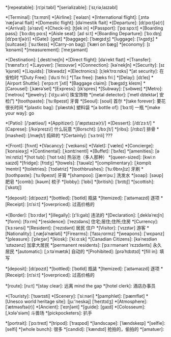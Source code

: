 
*[repeatable]: [rɪˈpiːtəbl]
*[serializable]: [ˈsɪˌriəˌlaɪzəbl]

*[Terminal]: [ˈtɜ:mɪnl]
*[Airline]: [ˈeəlaɪn]
*[International flight]: [ˌɪntəˈnæʃənəl flait]
*[Domestic flight]: [dəˈmestik flait]
*[Departure]: [dɪˈpɑ:tʃə(r)]
*[Arrival]: [əˈraɪvl]
*[Check-in]: [tʃek in]
*[Passport]: [ˈpɑ:spɔ:t]
*[Boarding pass]: [ˈbɔ:dɪŋ pɑ:s]
*[Aisle seat]: [aɪl siːt]
*[Boarding Departure]: [ˈbɔːdɪŋ] [dɪˈpɑːtʃə(r)]
*[Gate]: [geɪt]
*[baggage]: [ˈbægɪdʒ]
*[luggage]: [ˈlʌgɪdʒ]
*[suitcase]: [ˈsu:tkeɪs]
*[Carry-on bag]: [ˈkæri ɒn bæɡ]
*[economy]: [ɪˈkɒnəmi]
*[measurement]: [ˈmeʒəmənt]

*[Destination]: [ˌdestɪˈneɪʃn]
*[Direct flight]: [dəˈrekt flaɪt]
*[Transfer]: [ˈtrænsfɜːr]
*[Layover]: [ˈleɪoʊvər] 
*[Connection]: [kəˈnekʃn]
*[Security]: [sɪˈkjʊrəti] 
*[Liquids]: [ˈlɪkwədz] 
*[Electronics]: [ɪˌlekˈtrɑːnɪks] 
*[at security]: 在安检时
*[Duty Free]: [ˈduːti friː] 
*[Tax free]: [tæks friː]
*[Delay]:  [dɪˈleɪ] 
*[Airport Shuttle]: [ˈerpɔːrt ˈʃʌtl]
*[Baggage claim]: [ˈbæɡɪdʒ kleɪm] 
*[Carousel]: [ˌkærəˈsel]
*[Express]: [ɪkˈspres] 
*[Subway]: [ˈsʌbweɪ]
*[Metro]: [ˈmetroʊ]
*[jewelry]: [ˈdʒuːəlri] 珠宝饰物
*[metal detector]: [ˈmetl dɪtektər] 安检门
*[toothpaste]: [ˈtuːθpeɪst] 牙膏
*[Seoul]: [soʊl] 首尔
*[take forever]: 要花很长时间
*[plastic bag]: [ˈplæstɪk] 塑料袋
*[a bottle of]:  [ˈbɑːtl] 一瓶
*[make your way]: go

*[Patio]: [/ˈpætiəʊ/]
*[Appitizer]: [/ˈæpɪtaɪzə(r)/]
*[Dessert]: [/dɪˈzɜːt/]
*[Caprese]: [/kəˈpreɪzi/] 什么玩意
*[Borscht]: [/bɔːʃt/]
*[ribs]: [/rɪbz/] 排骨
*[mashed]: [/mæʃt/] 捣碎的
*[Certainly]: [ˈsɜːtnli] ???

*[Front]: [frʌnt]
*[Vacancy]: [ˈveɪkənsi]
*[Valet]: [ˈvæleɪ]
*[Concierge]: [ˈkɒnsieəʒ]
*[Continental]: [ˌkɒntɪˈnentl]
*[Buffet]: [ˈbʌfeɪ]
*[amenities]: [əˈmiːnɪtiz] 
*[hot tub]: [ˈhɒt tʌb] 热浴池（多人那种）
*[queen-sized]: [kwiːn saɪzd]
*[fridge]: [frɪdʒ] 
*[towels]: [ˈtaʊəlz]
*[complimentary]:  [ˌkɒmplɪˈmentri] 
*[toiletries]: [ˈtɔɪlətriz]
*[toothbrushes]: [ˈtuːθbrʌʃɪz]  牙刷
*[toothpaste]: [ˈtuːθpeɪst] 牙膏
*[shampoo]: [ʃæmˈpuː] 洗发水
*[soap]: [səʊp] 肥皂
*[comb]: [kəʊm] 梳子
*[lobby]: [ˈlɒbi]
*[british]: [ˈbrɪtɪʃ]
*[scottish]: [ˈskɒtɪʃ]

*[deposit]: [dɪˈpɒzɪt]
*[bottled]: [ˈbɒtld] 瓶装
*[Itemized]: [ˈaɪtəmaɪzd] 逐项
*[Receipt]: [rɪˈsiːt]
*[overpriced]: 过高价格的

*[Border]: [ˈbɔːrdər] 
*[illegally]: [ɪ'li:ɡəlɪ] 违法的
*[Declaration]: [ˌdekləˈreɪʃn]
*[form]: [fɔːrm]
*[residence]: [ˈrezɪdəns] 住宅;居住;住所;住房
*[Currency]: [ˈkɜːrənsi]
*[Resident]: [ˈrezɪdənt]  居民 住户
*[Visitor]: [ˈvɪzɪtər] 游客
*[Nationality]: [ˌnæʃəˈnæləti] 
*[Firearms]: [ˈfaɪəˌrɑrmz] 
*[weapons]: [ˈwɛpənz] 
*[pleasure]: [ˈpleʒər]
*[kiosk]: [ˈkiːɑːsk]
*[Canadian Citizens]: [kəˈneɪdiən ˈsɪtəzənz] 加拿大居民
*[permanent residents]:  [ˈpɜːrmənənt ˈrɛzɪdənts] 永久居民
*[automatic]: [ˌɔːtəˈmætɪk] 自动的
*[Prohibited]: [prəˈhɪbɪtɪd]
*[fill in]: 填写

*[deposit]: [dɪˈpɒzɪt]
*[bottled]: [ˈbɒtld] 瓶装
*[Itemized]: [ˈaɪtəmaɪzd] 逐项
*[Receipt]: [rɪˈsiːt]
*[overpriced]: 过高价格的

*[route]: [ru:t]
*[stay clear]: 远离  mind the gap
*[hotel clerk]: 酒店办事员

*[Touristy]: [ˈtʊərɪsti]
*[Scenery]: [ˈsi:nəri]
*[pamphlet]: [ˈpæmflət]
*[Unesco world heritage site]: [ju:'neskәj] [ˈherɪtɪdʒ]
*[Atmosphere]: [ˈætməsfɪə(r)]
*[Ancient]: [ˈeɪnʃənt]
*[guide]: [gaɪd]
*[Colosseum]: [,kɔlә'siәm] 斗兽场
*[pickpocketers]: 扒手

*[portrait]: [ˈpɔ:treɪt]
*[tripod]: [ˈtraɪpɒd]
*[landscape]: [ˈlændskeɪp]
*[selfie]: [selfi]
*[whole bunch]: 很多
*[candid]: [ˈkændɪd] 抢拍的，偷拍的
*[amatuer]: 

